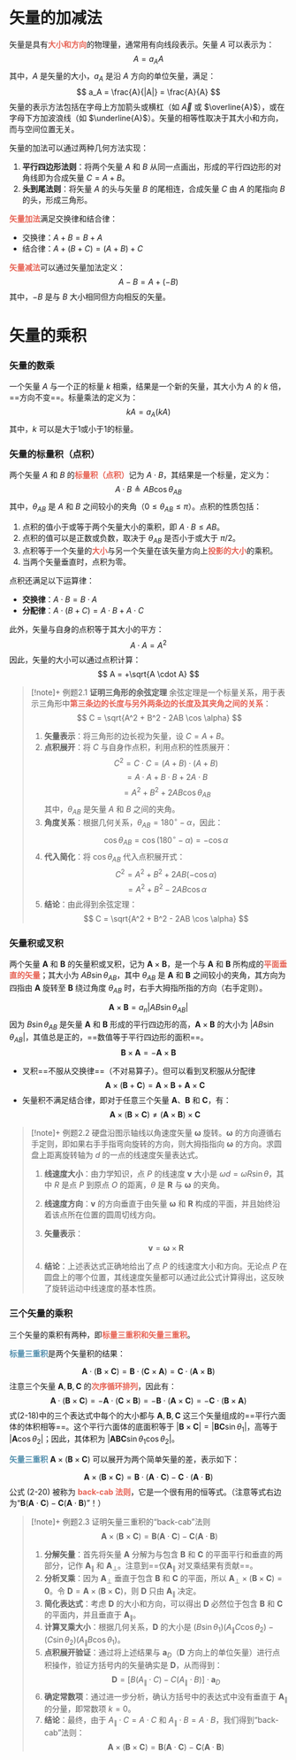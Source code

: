 # 矢量的加减法
矢量是具有<span style="font-weight:bold; color:rgb(231, 98, 84)">大小和方向</span>的物理量，通常用有向线段表示。矢量 $A$ 可以表示为：
$$ A = a_A A $$
其中，$A$ 是矢量的大小，$a_A$ 是沿 $A$ 方向的单位矢量，满足：
$$ a_A = \frac{A}{|A|} = \frac{A}{A} $$
矢量的表示方法包括在字母上方加箭头或横杠（如 $\vec{A}$ 或 $\overline{A}$），或在字母下方加波浪线（如 $\underline{A}$）。矢量的相等性取决于其大小和方向，而与空间位置无关。

矢量的加法可以通过两种几何方法实现：
1. **平行四边形法则**：将两个矢量 $A$ 和 $B$ 从同一点画出，形成的平行四边形的对角线即为合成矢量 $C = A + B$。
2. **头到尾法则**：将矢量 $A$ 的头与矢量 $B$ 的尾相连，合成矢量 $C$ 由 $A$ 的尾指向 $B$ 的头，形成三角形。

<span style="font-weight:bold; color:rgb(231, 98, 84)">矢量加法</span>满足交换律和结合律：
- 交换律：$A + B = B + A$
- 结合律：$A + (B + C) = (A + B) + C$

<span style="font-weight:bold; color:rgb(231, 98, 84)">矢量减法</span>可以通过矢量加法定义：
$$ A - B = A + (-B) $$
其中，$-B$ 是与 $B$ 大小相同但方向相反的矢量。

# 矢量的乘积
### 矢量的数乘
一个矢量 $A$ 与一个正的标量 $k$ 相乘，结果是一个新的矢量，其大小为 $A$ 的 $k$ 倍，==方向不变==。标量乘法的定义为：
$$ kA = a_A(kA) $$
其中，$k$ 可以是大于1或小于1的标量。
### 矢量的标量积（点积）
两个矢量 $A$ 和 $B$ 的<span style="font-weight:bold; color:rgb(231, 98, 84)">标量积（点积）</span>记为 $A \cdot B$，其结果是一个标量，定义为：
$$ A \cdot B \triangleq AB \cos \theta_{AB} $$
其中，$\theta_{AB}$ 是 $A$ 和 $B$ 之间较小的夹角（$0 \leq \theta_{AB} \leq \pi$）。点积的性质包括：
1. 点积的值小于或等于两个矢量大小的乘积，即 $A \cdot B \leq AB$。
2. 点积的值可以是正数或负数，取决于 $\theta_{AB}$ 是否小于或大于 $\pi/2$。
3. 点积等于一个矢量的<span style="font-weight:bold; color:rgb(231, 98, 84)">大小</span>与另一个矢量在该矢量方向上<span style="font-weight:bold; color:rgb(231, 98, 84)">投影的大小</span>的乘积。
4. 当两个矢量垂直时，点积为零。

点积还满足以下运算律：
- **交换律**：$A \cdot B = B \cdot A$
- **分配律**：$A \cdot (B + C) = A \cdot B + A \cdot C$

此外，矢量与自身的点积等于其大小的平方：
$$ A \cdot A = A^2 $$
因此，矢量的大小可以通过点积计算：
$$ A = +\sqrt{A \cdot A} $$
> [!note]+ 例题2.1 **证明三角形的余弦定理**
余弦定理是一个标量关系，用于表示三角形中<span style="font-weight:bold; color:rgb(231, 98, 84)">第三条边的长度与另外两条边的长度及其夹角之间的关系</span>：
$$ C = \sqrt{A^2 + B^2 - 2AB \cos \alpha} $$
>1. **矢量表示**：将三角形的边长视为矢量，设 $C = A + B$。
>2. **点积展开**：将 $C$ 与自身作点积，利用点积的性质展开：
   $$ C^2 = C \cdot C = (A + B) \cdot (A + B) $$
   $$ = A \cdot A + B \cdot B + 2A \cdot B $$
   $$ = A^2 + B^2 + 2AB \cos \theta_{AB} $$
   其中，$\theta_{AB}$ 是矢量 $A$ 和 $B$ 之间的夹角。
>3. **角度关系**：根据几何关系，$\theta_{AB} = 180^\circ - \alpha$，因此：
   $$ \cos \theta_{AB} = \cos (180^\circ - \alpha) = -\cos \alpha $$
>4. **代入简化**：将 $\cos \theta_{AB}$ 代入点积展开式：
   $$ C^2 = A^2 + B^2 + 2AB (-\cos \alpha) $$
   $$ = A^2 + B^2 - 2AB \cos \alpha $$
>5. **结论**：由此得到余弦定理：
   $$ C = \sqrt{A^2 + B^2 - 2AB \cos \alpha} $$
### 矢量积或叉积
两个矢量 $\boldsymbol{A}$ 和 $\boldsymbol{B}$ 的矢量积或叉积，记为 $\boldsymbol{A} \times \boldsymbol{B}$，是一个与 $\boldsymbol{A}$ 和 $\boldsymbol{B}$ 所构成的<span style="font-weight:bold; color:rgb(231, 98, 84)">平面垂直的矢量</span>；其大小为 $AB\sin\theta_{AB}$，其中 $\theta_{AB}$ 是 $\boldsymbol{A}$ 和 $\boldsymbol{B}$ 之间较小的夹角，其方向为四指由 $\boldsymbol{A}$ 旋转至 $\boldsymbol{B}$ 绕过角度 $\theta_{AB}$ 时，右手大拇指所指的方向（右手定则）。

$$
\boldsymbol{A} \times \boldsymbol{B} = a_n | AB\sin\theta_{AB} |
$$
因为 $B\sin\theta_{AB}$ 是矢量 $\boldsymbol{A}$ 和 $\boldsymbol{B}$ 形成的平行四边形的高，$\boldsymbol{A} \times \boldsymbol{B}$ 的大小为 $|AB\sin\theta_{AB}|$，其值总是正的，==数值等于平行四边形的面积==。
$$
\boldsymbol{B} \times \boldsymbol{A} = -\boldsymbol{A} \times \boldsymbol{B}
$$
- 叉积==不服从交换律==（不对易算子）。但可以看到叉积服从分配律
$$
\boldsymbol{A} \times (\boldsymbol{B} + \boldsymbol{C}) = \boldsymbol{A} \times \boldsymbol{B} + \boldsymbol{A} \times \boldsymbol{C}
$$
- 矢量积不满足结合律，即对于任意三个矢量 $\boldsymbol{A}$、$\boldsymbol{B}$ 和 $\boldsymbol{C}$，有：
  $$ \boldsymbol{A} \times (\boldsymbol{B} \times \boldsymbol{C}) \neq (\boldsymbol{A} \times \boldsymbol{B}) \times \boldsymbol{C} $$
> [!note]+ 例题2.2 硬盘沿图示轴线以角速度矢量 $\boldsymbol{\omega}$ 旋转。$\boldsymbol{\omega}$ 的方向遵循右手定则，即如果右手手指弯向旋转的方向，则大拇指指向 $\boldsymbol{\omega}$ 的方向。求圆盘上距离旋转轴为 $d$ 的一点的线速度矢量表达式。
>
>1. **线速度大小**：由力学知识，点 $P$ 的线速度 $\boldsymbol{v}$ 大小是 $\omega d = \omega R \sin\theta$，其中 $R$ 是点 $P$ 到原点 $O$ 的距离，$\theta$ 是 $\boldsymbol{R}$ 与 $\boldsymbol{\omega}$ 的夹角。
>
>2. **线速度方向**：$\boldsymbol{v}$ 的方向垂直于由矢量 $\boldsymbol{\omega}$ 和 $\boldsymbol{R}$ 构成的平面，并且始终沿着该点所在位置的圆周切线方向。
>
>1. **矢量表示**：
   $$ \boldsymbol{v} = \boldsymbol{\omega} \times \boldsymbol{R} $$
>2. **结论**：上述表达式正确地给出了点 $P$ 的线速度大小和方向。无论点 $P$ 在圆盘上的哪个位置，其线速度矢量都可以通过此公式计算得出，这反映了旋转运动中线速度的基本性质。
### 三个矢量的乘积
三个矢量的乘积有两种，即<span style="font-weight:bold; color:rgb(231, 98, 84)">标量三重积和矢量三重积</span>。

<span style="font-weight:bold; color:rgb(82, 143, 173)">标量三重积</span>是两个矢量积的结果：

$$
\boldsymbol{A} \cdot (\boldsymbol{B} \times \boldsymbol{C}) = \boldsymbol{B} \cdot (\boldsymbol{C} \times \boldsymbol{A}) = \boldsymbol{C} \cdot (\boldsymbol{A} \times \boldsymbol{B})
\tag{2-18}
$$
注意三个矢量 $\boldsymbol{A}, \boldsymbol{B}, \boldsymbol{C}$ 的<span style="font-weight:bold; color:rgb(231, 98, 84)">次序循环排列</span>，因此有：
$$
\boldsymbol{A} \cdot (\boldsymbol{B} \times \boldsymbol{C}) = -\boldsymbol{A} \cdot (\boldsymbol{C} \times \boldsymbol{B}) = -\boldsymbol{B} \cdot (\boldsymbol{A} \times \boldsymbol{C}) = -\boldsymbol{C} \cdot (\boldsymbol{B} \times \boldsymbol{A})
\tag{2-19}
$$
式(2-18)中的三个表达式中每个的大小都与 $\boldsymbol{A}, \boldsymbol{B}, \boldsymbol{C}$ 这三个矢量组成的==平行六面体的体积相等==。这个平行六面体的底面积等于 $|\boldsymbol{B} \times \boldsymbol{C}| = |\boldsymbol{B} \boldsymbol{C} \sin \theta_1|$，高等于 $|\boldsymbol{A} \cos \theta_2|$；因此，其体积为 $|\boldsymbol{A} \boldsymbol{B} \boldsymbol{C} \sin \theta_1 \cos \theta_2|$。

<span style="font-weight:bold; color:rgb(82, 143, 173)">矢量三重积</span> $\boldsymbol{A} \times (\boldsymbol{B} \times \boldsymbol{C})$ 可以展开为两个简单矢量的差，表示如下：

$$
\boldsymbol{A} \times (\boldsymbol{B} \times \boldsymbol{C}) = \boldsymbol{B} \cdot (\boldsymbol{A} \cdot \boldsymbol{C}) - \boldsymbol{C} \cdot (\boldsymbol{A} \cdot \boldsymbol{B})
\tag{2-20}
$$
公式 (2-20) 被称为 <span style="font-weight:bold; color:rgb(231, 98, 84)">back-cab 法则</span>，它是一个很有用的恒等式。（注意等式右边为“$\boldsymbol{B} (\boldsymbol{A} \cdot \boldsymbol{C}) - \boldsymbol{C} (\boldsymbol{A} \cdot \boldsymbol{B})$”！）
> [!note]+ 例题2.3 证明矢量三重积的“back-cab”法则
$$ \boldsymbol{A} \times (\boldsymbol{B} \times \boldsymbol{C}) = \boldsymbol{B}(\boldsymbol{A}\cdot\boldsymbol{C}) - \boldsymbol{C}(\boldsymbol{A}\cdot\boldsymbol{B}) $$
>
>1. **分解矢量**：首先将矢量 $\boldsymbol{A}$ 分解为与包含 $\boldsymbol{B}$ 和 $\boldsymbol{C}$ 的平面平行和垂直的两部分，记作 $\boldsymbol{A}_\parallel$ 和 $\boldsymbol{A}_\perp$。注意到==仅$\boldsymbol{A}_\parallel$ 对叉乘结果有贡献==。
>2. **分析叉乘**：因为 $\boldsymbol{A}_\perp$ 垂直于包含 $\boldsymbol{B}$ 和 $\boldsymbol{C}$ 的平面，所以 $\boldsymbol{A}_\perp \times (\boldsymbol{B} \times \boldsymbol{C}) = \boldsymbol{0}$。令 $\boldsymbol{D} = \boldsymbol{A} \times (\boldsymbol{B} \times \boldsymbol{C})$，则 $\boldsymbol{D}$ 只由 $\boldsymbol{A}_\parallel$ 决定。
>3. **简化表达式**：考虑 $\boldsymbol{D}$ 的大小和方向，可以得出 $\boldsymbol{D}$ 必然位于包含 $\boldsymbol{B}$ 和 $\boldsymbol{C}$ 的平面内，并且垂直于 $\boldsymbol{A}_\parallel$。
>4. **计算叉乘大小**：根据几何关系，$\boldsymbol{D}$ 的大小是 $(B \sin \theta_1)(A_\parallel C \cos \theta_2) - (C \sin \theta_2)(A_\parallel B \cos \theta_1)$。
>5. **点积展开验证**：通过将上述结果与 $\boldsymbol{a}_D$（$\boldsymbol{D}$ 方向上的单位矢量）进行点积操作，验证方括号内的矢量确实是 $\boldsymbol{D}$，从而得到：
   $$ \boldsymbol{D} = [B(A_\parallel \cdot C) - C(A_\parallel \cdot B)] \cdot \boldsymbol{a}_D $$
>6. **确定常数项**：通过进一步分析，确认方括号中的表达式中没有垂直于 $\boldsymbol{A}_\parallel$ 的分量，即常数项 $k=0$。
>7. **结论**：最终，由于 $A_\parallel \cdot C = A \cdot C$ 和 $A_\parallel \cdot B = A \cdot B$，我们得到“back-cab”法则：
   $$ \boldsymbol{A} \times (\boldsymbol{B} \times \boldsymbol{C}) = \boldsymbol{B}(\boldsymbol{A}\cdot\boldsymbol{C}) - \boldsymbol{C}(\boldsymbol{A}\cdot\boldsymbol{B}) $$

